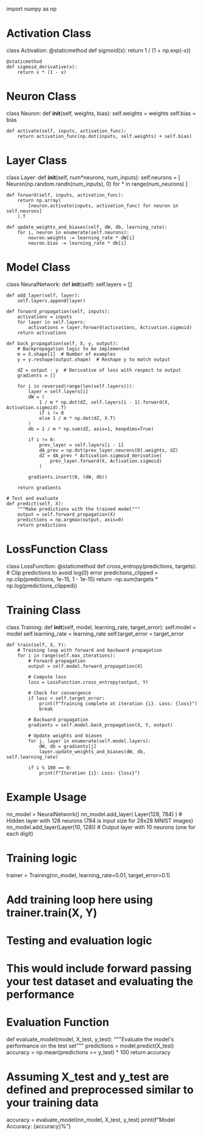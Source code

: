 import numpy as np

# Activation Class

class Activation:
@staticmethod
def sigmoid(x):
return 1 / (1 + np.exp(-x))

    @staticmethod
    def sigmoid_derivative(x):
        return x * (1 - x)

# Neuron Class

class Neuron:
def **init**(self, weights, bias):
self.weights = weights
self.bias = bias

    def activate(self, inputs, activation_func):
        return activation_func(np.dot(inputs, self.weights) + self.bias)

# Layer Class

class Layer:
def **init**(self, num*neurons, num_inputs):
self.neurons = [
Neuron(np.random.randn(num_inputs), 0) for * in range(num_neurons)
]

    def forward(self, inputs, activation_func):
        return np.array(
            [neuron.activate(inputs, activation_func) for neuron in self.neurons]
        ).T

    def update_weights_and_biases(self, dW, db, learning_rate):
        for i, neuron in enumerate(self.neurons):
            neuron.weights -= learning_rate * dW[i]
            neuron.bias -= learning_rate * db[i]

# Model Class

class NeuralNetwork:
def **init**(self):
self.layers = []

    def add_layer(self, layer):
        self.layers.append(layer)

    def forward_propagation(self, inputs):
        activations = inputs
        for layer in self.layers:
            activations = layer.forward(activations, Activation.sigmoid)
        return activations

    def back_propagation(self, X, y, output):
        # Backpropagation logic to be implemented
        m = X.shape[1]  # Number of examples
        y = y.reshape(output.shape)  # Reshape y to match output

        dZ = output - y  # Derivative of loss with respect to output
        gradients = []

        for i in reversed(range(len(self.layers))):
            layer = self.layers[i]
            dW = (
                1 / m * np.dot(dZ, self.layers[i - 1].forward(X, Activation.sigmoid).T)
                if i != 0
                else 1 / m * np.dot(dZ, X.T)
            )
            db = 1 / m * np.sum(dZ, axis=1, keepdims=True)

            if i != 0:
                prev_layer = self.layers[i - 1]
                dA_prev = np.dot(prev_layer.neurons[0].weights, dZ)
                dZ = dA_prev * Activation.sigmoid_derivative(
                    prev_layer.forward(X, Activation.sigmoid)
                )

            gradients.insert(0, (dW, db))

        return gradients

    # Test and evaluate
    def predict(self, X):
        """Make predictions with the trained model"""
        output = self.forward_propagation(X)
        predictions = np.argmax(output, axis=0)
        return predictions

# LossFunction Class

class LossFunction:
@staticmethod
def cross_entropy(predictions, targets): # Clip predictions to avoid log(0) error
predictions_clipped = np.clip(predictions, 1e-15, 1 - 1e-15)
return -np.sum(targets \* np.log(predictions_clipped))

# Training Class

class Training:
def **init**(self, model, learning_rate, target_error):
self.model = model
self.learning_rate = learning_rate
self.target_error = target_error

    def train(self, X, Y):
        # Training loop with forward and backward propagation
        for i in range(self.max_iterations):
            # Forward propagation
            output = self.model.forward_propagation(X)

            # Compute loss
            loss = LossFunction.cross_entropy(output, Y)

            # Check for convergence
            if loss < self.target_error:
                print(f"Training complete at iteration {i}. Loss: {loss}")
                break

            # Backward propagation
            gradients = self.model.back_propagation(X, Y, output)

            # Update weights and biases
            for j, layer in enumerate(self.model.layers):
                dW, db = gradients[j]
                layer.update_weights_and_biases(dW, db, self.learning_rate)

            if i % 100 == 0:
                print(f"Iteration {i}: Loss: {loss}")

# Example Usage

nn_model = NeuralNetwork()
nn_model.add_layer(
Layer(128, 784)
) # Hidden layer with 128 neurons (784 is input size for 28x28 MNIST images)
nn_model.add_layer(Layer(10, 128)) # Output layer with 10 neurons (one for each digit)

# Training logic

trainer = Training(nn_model, learning_rate=0.01, target_error=0.1)

# Add training loop here using trainer.train(X, Y)

# Testing and evaluation logic

# This would include forward passing your test dataset and evaluating the performance

# Evaluation Function

def evaluate_model(model, X_test, y_test):
"""Evaluate the model's performance on the test set"""
predictions = model.predict(X_test)
accuracy = np.mean(predictions == y_test) \* 100
return accuracy

# Assuming X_test and y_test are defined and preprocessed similar to your training data

accuracy = evaluate_model(nn_model, X_test, y_test)
print(f"Model Accuracy: {accuracy}%")
